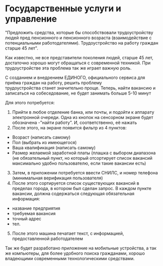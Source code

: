 # Государственные услуги и управление

"Предложить средства, которые бы способствовали трудоустройству 
людей пред пенсионного и пенсионного возраста  (взаимодействие с 
потенциальными работодателями). Трудоустройство на работу граждан старше 45 лет".


Как известно,  не все представители поколения людей, старше 45 лет, достаточно хорошо 
могут обращаться с современной техникой. При трудоустройстве эта проблема так же играет важную роль.

С созданием и внедрением ЕДИНОГО, официального сервиса для приёма граждан на работу, решить проблему  
трудоустройства станет значительно проще. Теперь, найти вакансию и записаться на собеседование, не 
будет занимать больше 5-10 минут

Для этого потребуется:
1. Прийти в любое отделение банка, или почты, и подойти к аппарату электронной очереди. Одна из кнопок на сенсорном экране будет обозначена -"найти работу". И, соответственно, её нажать 
2. После этого, на экране появится фильтр из 4 пунктов: 
- Возраст (написать самому)
- Пол (выбрать из имеющегося)
- Ваша квалификация (написать самому)
- Размер желаемой заработной платы  (плашка с выбором диапазона (не обязательный пункт, но который отсортирует список вакансий максимально удобно пользователю, если такие вакансии есть)
3. Затем, в приложении потребуется ввести СНИЛС, и номер телефона (минимальная верификация пользователя)
4. После этого сортируется список существующих вакансий в пределах города, в котором был сделан запрос.
В каждом пункте вакансии, должна содержаться следующая  обязательная информация:
- название предприятия
- требуемая вакансия
- точный адрес
- тел.

5. После этого машина печатает текст, с информацией, предоставленной работодателем

Так же будет разработано приложение на мобильные устройства, а так же компьютеры, для более удобного поиска гражданами, хорошо владеющими современными технологическими средствами.
